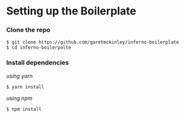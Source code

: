 # Setting up the Boilerplate

### Clone the repo

```
$ git clone https://github.com/garetmckinley/inferno-boilerplate
$ cd inferno-boilerpalte
```

### Install dependencies

_using yarn_

```
$ yarn install
```

_using npm_

```
$ npm install
```
